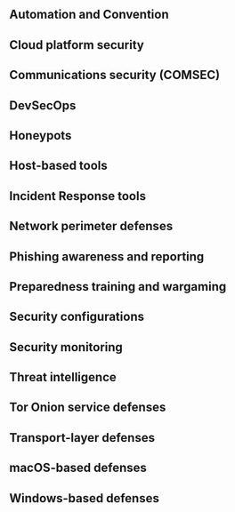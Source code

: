 ## Automation and Convention


## Cloud platform security


## Communications security (COMSEC)


## DevSecOps


## Honeypots


## Host-based tools


## Incident Response tools


## Network perimeter defenses


## Phishing awareness and reporting


## Preparedness training and wargaming


## Security configurations


## Security monitoring


## Threat intelligence


## Tor Onion service defenses


## Transport-layer defenses


## macOS-based defenses


## Windows-based defenses

